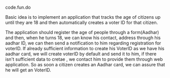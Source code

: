 code.fun.do

Basic idea is to implement an application that tracks the age of citizens up until they are 18 and then automatically creates a voter ID
for that citizen.

The application should register the age of people through a form(Aadhar) and then, when he turns 18, we can know his contact, address through his aadhar ID, we can then send a notification to him regarding registration for voterID.
If already sufficient information to create his VoterID as we have his aadhar card, we will create voterID by default and send it to him, if there isn't sufficient data to cretae , we contact him to provide them through web application.
So as soon a citizen creates an Aadhar card, we can assure that he will get an VoterID.
